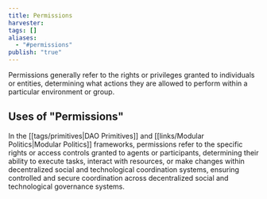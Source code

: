 ```yaml
---
title: Permissions
harvester: 
tags: []
aliases:
  - "#permissions"
publish: "true"
---
```


Permissions generally refer to the rights or privileges granted to individuals or entities, determining what actions they are allowed to perform within a particular environment or group.

## Uses of "Permissions"

In the [[tags/primitives|DAO Primitives]] and [[links/Modular Politics|Modular Politics]] frameworks, permissions refer to the specific rights or access controls granted to agents or participants, determining their ability to execute tasks, interact with resources, or make changes within decentralized social and technological coordination systems, ensuring controlled and secure coordination across decentralized social and technological governance systems.